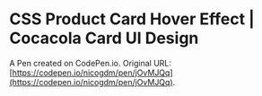 # CSS Product Card Hover Effect | Cocacola Card UI Design

A Pen created on CodePen.io. Original URL: [https://codepen.io/nicogdm/pen/jOvMJQq](https://codepen.io/nicogdm/pen/jOvMJQq).

